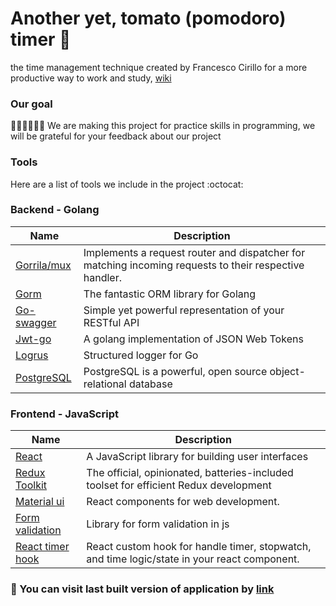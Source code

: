 # Another yet, tomato (pomodoro) timer 🍅 

the time management technique created by Francesco Cirillo for a more productive way to work and study, [wiki]( https://en.wikipedia.org/wiki/Pomodoro_Technique)

### Our goal
👨🏼‍💻🧑🏻‍💻  We are making this project for practice skills in programming, we will be grateful for your feedback about our project

### Tools
Here are a list of tools we include in the project :octocat:

### Backend - Golang
Name | Description
------------ | -------------
[Gorrila/mux](https://github.com/gorilla/mux) | Implements a request router and dispatcher for matching incoming requests to their respective handler.
[Gorm](https://gorm.io/) | The fantastic ORM library for Golang
[Go-swagger](https://github.com/go-swagger/go-swagger) | Simple yet powerful representation of your RESTful API
[Jwt-go](https://github.com/dgrijalva/jwt-go) | A golang implementation of JSON Web Tokens
[Logrus](https://github.com/sirupsen/logrus) | Structured logger for Go
[PostgreSQL](https://github.com/devinivy/haute-couture) | PostgreSQL is a powerful, open source object-relational database

### Frontend - JavaScript
Name | Description
------------ | -------------
[React](https://reactjs.org) | A JavaScript library for building user interfaces
[Redux Toolkit](https://redux-toolkit.js.org) | The official, opinionated, batteries-included toolset for efficient Redux development
[Material ui](material-ui.com) | React components for web development.
[Form validation](https://react-hook-form.com) | Library for form validation in js
[React timer hook](https://github.com/amrlabib/react-timer-hook) | React custom hook for  handle timer, stopwatch, and time logic/state in your react component.

### 👾  You can visit last built version of application by [link](https://code-monkey.tech/)
